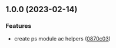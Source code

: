 ## 1.0.0 (2023-02-14)


### Features

* create ps module ac helpers ([0870c03](https://github.com/SignalRichard/powershell-module-compendium-aclhelpers/commit/0870c03321b36599657ea471e14c6669e97ec74a))
